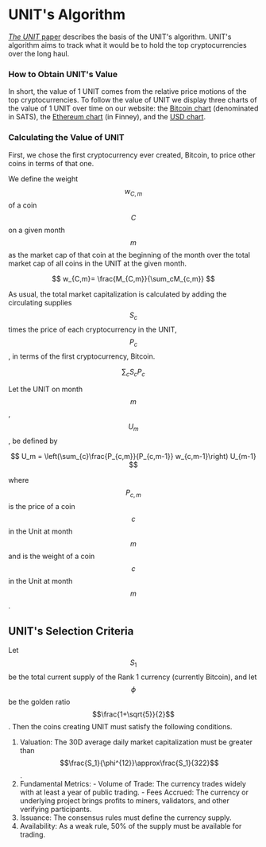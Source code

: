 # UNIT's Algorithm

[_The UNIT_ paper](https://github.com/toknowwhy/the-unit-paper/blob/main/the\_unit\_paper.pdf) describes the basis of the UNIT's algorithm. UNIT's algorithm aims to track what it would be to hold the top cryptocurrencies over the long haul.

### How to Obtain UNIT's Value

In short, the value of 1 UNIT comes from the relative price motions of the top cryptocurrencies. To follow the value of UNIT we display three charts of the value of 1 UNIT over time on our website: the [Bitcoin chart](https://app.unitindex.org/unit/btc) (denominated in SATS), the [Ethereum chart](https://app.unitindex.org/unit/ETH) (in Finney), and the [USD chart](https://app.unitindex.org/unit/USD).

### Calculating the Value of UNIT

First, we chose the first cryptocurrency ever created, Bitcoin, to price other coins in terms of that one.

We define the weight $$w_{C, m}$$ of a coin $$C$$ on a given month $$m$$ as the market cap of that coin at the beginning of the month over the total market cap of all coins in the UNIT at the given month.

$$
w_{C,m}= \frac{M_{C,m}}{\sum_cM_{c,m}}
$$

As usual, the total market capitalization is calculated by adding the circulating supplies $$S_c$$ times the price of each cryptocurrency in the UNIT,  $$P_{c}$$, in terms of the first cryptocurrency, Bitcoin.

$$
\displaystyle\sum_{c} S_cP_{c}
$$

Let the UNIT on month $$m$$, $$U_m$$, be defined by

$$
U_m = \left(\sum_{c}\frac{P_{c,m}}{P_{c,m-1}} w_{c,m-1}\right) U_{m-1}
$$

where $$P_{c,m}$$ is the price of a coin $$c$$ in the Unit at month $$m$$ and  is the weight of a coin $$c$$ in the Unit at month $$m$$.

## UNIT's Selection Criteria

Let $$S_1$$ be the total current supply of the Rank 1 currency (currently Bitcoin), and let $$\phi$$ be the golden ratio $$\frac{1+\sqrt{5}}{2}$$. Then the coins creating UNIT must satisfy the following conditions.

1. Valuation: The 30D average daily market capitalization must be greater than $$\frac{S_1}{\phi^{12}}\approx\frac{S_1}{322}$$.
2. Fundamental Metrics: - Volume of Trade: The currency trades widely with at least a year of public trading. - Fees Accrued: The currency or underlying project brings profits to miners, validators, and other verifying participants.
3. Issuance: The consensus rules must define the currency supply.
4. Availability: As a weak rule, 50% of the supply must be available for trading.
